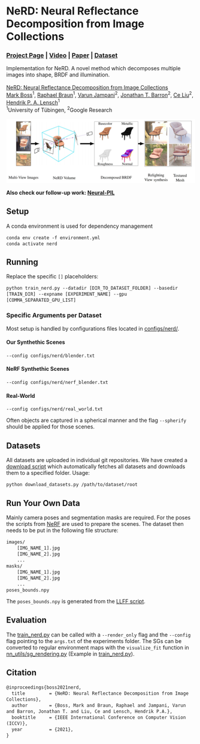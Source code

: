 # NeRD: Neural Reflectance Decomposition from Image Collections

### [Project Page](https://markboss.me/publication/2021-nerd/) | [Video](https://youtu.be/JL-qMTXw9VU) | [Paper](https://arxiv.org/abs/2012.03918) | [Dataset](download_datasets.py)

Implementation for NeRD. A novel method which decomposes multiple images into shape, BRDF and illumination.
<br><br>
[NeRD: Neural Reflectance Decomposition from Image Collections](https://markboss.me/publication/2021-nerd/)<br>
[Mark Boss](https://markboss.me)<sup>1</sup>, [Raphael Braun](https://uni-tuebingen.de/en/fakultaeten/mathematisch-naturwissenschaftliche-fakultaet/fachbereiche/informatik/lehrstuehle/computergrafik/lehrstuhl/mitarbeiter/raphael-braun/)<sup>1</sup>, [Varun Jampani](https://varunjampani.github.io)<sup>2</sup>, [Jonathan T. Barron](https://jonbarron.info)<sup>2</sup>, [Ce Liu](http://people.csail.mit.edu/celiu/)<sup>2</sup>, [Hendrik P. A. Lensch](https://uni-tuebingen.de/en/faculties/faculty-of-science/departments/computer-science/lehrstuehle/computergrafik/computer-graphics/staff/prof-dr-ing-hendrik-lensch/)<sup>1</sup><br>
<sup>1</sup>University of Tübingen, <sup>2</sup>Google Research 
<br><br>
![](images/teaser.jpg)

**Also check our follow-up work: [Neural-PIL](https://github.com/cgtuebingen/Neural-PIL)**

## Setup

A conda environment is used for dependency management

```
conda env create -f environment.yml
conda activate nerd
```
## Running

Replace the specific `[]` placeholders:

```
python train_nerd.py --datadir [DIR_TO_DATASET_FOLDER] --basedir [TRAIN_DIR] --expname [EXPERIMENT_NAME] --gpu [COMMA_SEPARATED_GPU_LIST]
```

### Specific Arguments per Dataset

Most setup is handled by configurations files located in [configs/nerd/](configs/nerd/).
#### Our Synthethic Scenes

```
--config configs/nerd/blender.txt
```

#### NeRF Synthethic Scenes

```
--config configs/nerd/nerf_blender.txt
```

#### Real-World

```
--config configs/nerd/real_world.txt 
```

Often objects are captured in a spherical manner and the flag `--spherify` should be applied for those scenes.

## Datasets

All datasets are uploaded in individual git repositories. We have created a [download script](download_datasets.py) which automatically fetches all datasets and downloads them to a specified folder. Usage: 

```shell
python download_datasets.py /path/to/dataset/root
```
## Run Your Own Data

Mainly camera poses and segmentation masks are required. For the poses the scripts from [NeRF](https://github.com/bmild/nerf#generating-poses-for-your-own-scenes) are used to prepare the scenes. The dataset then needs to be put in the following file structure:

```
images/
    [IMG_NAME_1].jpg
    [IMG_NAME_2].jpg
    ...
masks/
    [IMG_NAME_1].jpg
    [IMG_NAME_2].jpg
    ...
poses_bounds.npy
```

The `poses_bounds.npy` is generated from the [LLFF script](https://github.com/bmild/nerf#dont-have-poses).

## Evaluation

The [train_nerd.py](train_nerd.py) can be called with a `--render_only` flag and the `--config` flag pointing to the `args.txt` of the experiments folder. The SGs can be converted to regular environment maps with the `visualize_fit` function in [nn_utils/sg_rendering.py](nn_utils/sg_rendering.py) (Example in [train_nerd.py](train_nerd.py#L631)).
## Citation

```
@inproceedings{boss2021nerd,
  title         = {NeRD: Neural Reflectance Decomposition from Image Collections},
  author        = {Boss, Mark and Braun, Raphael and Jampani, Varun and Barron, Jonathan T. and Liu, Ce and Lensch, Hendrik P.A.},
  booktitle     = {IEEE International Conference on Computer Vision (ICCV)},
  year          = {2021},
}
```
